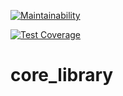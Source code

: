 [![Maintainability](https://api.codeclimate.com/v1/badges/83a7e859352bdbc910f5/maintainability)](https://codeclimate.com/github/Amyavow/core_library/maintainability)

[![Test Coverage](https://api.codeclimate.com/v1/badges/83a7e859352bdbc910f5/test_coverage)](https://codeclimate.com/github/Amyavow/core_library/test_coverage)
# core_library
